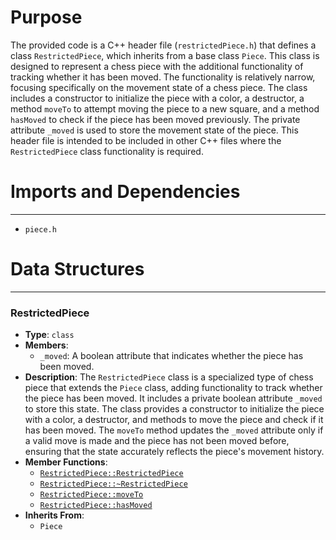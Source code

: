 # Purpose
The provided code is a C++ header file (`restrictedPiece.h`) that defines a class `RestrictedPiece`, which inherits from a base class `Piece`. This class is designed to represent a chess piece with the additional functionality of tracking whether it has been moved. The functionality is relatively narrow, focusing specifically on the movement state of a chess piece. The class includes a constructor to initialize the piece with a color, a destructor, a method `moveTo` to attempt moving the piece to a new square, and a method `hasMoved` to check if the piece has been moved previously. The private attribute `_moved` is used to store the movement state of the piece. This header file is intended to be included in other C++ files where the `RestrictedPiece` class functionality is required.
# Imports and Dependencies

---
- `piece.h`


# Data Structures

---
### RestrictedPiece<!-- {{#data_structure:RestrictedPiece}} -->
- **Type**: `class`
- **Members**:
    - `_moved`: A boolean attribute that indicates whether the piece has been moved.
- **Description**: The `RestrictedPiece` class is a specialized type of chess piece that extends the `Piece` class, adding functionality to track whether the piece has been moved. It includes a private boolean attribute `_moved` to store this state. The class provides a constructor to initialize the piece with a color, a destructor, and methods to move the piece and check if it has been moved. The `moveTo` method updates the `_moved` attribute only if a valid move is made and the piece has not been moved before, ensuring that the state accurately reflects the piece's movement history.
- **Member Functions**:
    - [`RestrictedPiece::RestrictedPiece`](restrictedPiece.cpp.driver.md#RestrictedPieceRestrictedPiece)
    - [`RestrictedPiece::~RestrictedPiece`](restrictedPiece.cpp.driver.md#RestrictedPieceRestrictedPiece)
    - [`RestrictedPiece::moveTo`](restrictedPiece.cpp.driver.md#RestrictedPiecemoveTo)
    - [`RestrictedPiece::hasMoved`](restrictedPiece.cpp.driver.md#RestrictedPiecehasMoved)
- **Inherits From**:
    - `Piece`


